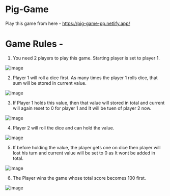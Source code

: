 # Pig-Game
Play this game from here - https://pig-game-pp.netlify.app/

# Game Rules - 
1. You need 2 players to play this game. Starting player is set to player 1.

![image](https://user-images.githubusercontent.com/54476598/234936102-667dc585-24cf-4b07-acfc-5dc49d53b5b8.png)

2. Player 1 will roll a dice first. As many times the player 1 rolls dice, that sum will be stored in current value.

![image](https://user-images.githubusercontent.com/54476598/234936698-7c8f089d-1564-4f28-868d-77edaf2d8621.png)

3. If Player 1 holds this value, then that value will stored in total and current will again reset to 0 for player 1 and It will be tuen of player 2 now.

![image](https://user-images.githubusercontent.com/54476598/234937010-602ce42f-428a-4204-8d69-83df8f9946ba.png)

4. Player 2 will roll the dice and can hold the value.

![image](https://user-images.githubusercontent.com/54476598/234937381-5a763df9-4b87-4cf1-b777-109170aaf67f.png)

5. If before holding the value, the player gets one on dice then player will lost his turn and current value will be set to 0 as It wont be added in total.

![image](https://user-images.githubusercontent.com/54476598/234937711-2abfc645-b34e-48ad-a025-8b5a5607dcd0.png)

6. The Player wins the game whose total score becomes 100 first.

![image](https://user-images.githubusercontent.com/54476598/234938152-77120ca2-2056-444c-86e1-9a852aed4ddc.png)
